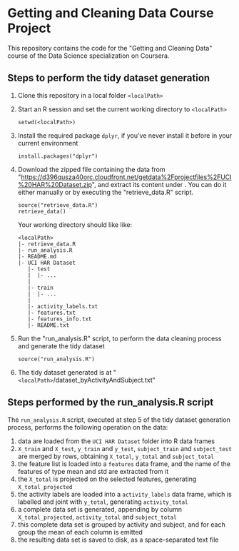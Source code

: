 # Getting and Cleaning Data Course Project
This repository contains the code for the "Getting and Cleaning Data" course of the Data Science specialization on Coursera.

## Steps to perform the tidy dataset generation
1. Clone this repository in a local folder `<localPath>`
2. Start an R session and set the current working directory to `<localPath>`
    
	```{r}
    setwd(<localPath>)
    ```
3. Install the required package `dplyr`, if you've never install it before in your current environment

    ```{r}
    install.packages("dplyr")
    ```
4. Download the zipped file containing the data from "https://d396qusza40orc.cloudfront.net/getdata%2Fprojectfiles%2FUCI%20HAR%20Dataset.zip", and extract its content under <localPath>. You can do it either manually or by executing the "retrieve_data.R" script.
    
	```{r}
    source("retrieve_data.R")
    retrieve_data()
    ```
    
	Your working directory should like like:
    
	```{r}
    <localPath>
    |- retrieve_data.R
    |- run_analysis.R
    |- README.md
    |- UCI HAR Dataset
       |- test
       |  |- ...
       |
       |- train
       |  |- ...
       |
       |- activity_labels.txt
       |- features.txt
       |- features_info.txt
       |- README.txt
    ```
5. Run the "run_analysis.R" script, to perform the data cleaning process and generate the tidy dataset
    
	```{r}
    source("run_analysis.R")
    ```
6. The tidy dataset generated is at "`<localPath>`/dataset_byActivityAndSubject.txt"

## Steps performed by the run_analysis.R script
The `run_analysis.R` script, executed at step 5 of the tidy dataset generation process, performs the following operation on the data:
1. data are loaded from the `UCI HAR Dataset` folder into R data frames
2. `X_train` and `X_test`, `y_train` and `y_test`, `subject_train` and `subject_test` are merged by rows, obtaining `X_total`, `y_total` and `subject_total`
3. the feature list is loaded into a `features` data frame, and the name of the features of type mean and std are extracted from it
4. the `X_total` is projected on the selected features, generating `X_total_projected`
5. the activity labels are loaded into a `activity_labels` data frame, which is labelled and joint with `y_total`, generating `activity_total`
6. a complete data set is generated, appending by column `X_total_projected`, `activity_total` and `subject_total`
7. this complete data set is grouped by activity and subject, and for each group the mean of each column is emitted
8. the resulting data set is saved to disk, as a space-separated text file 




